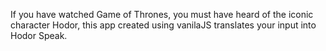 If you have watched Game of Thrones, you must have heard of the iconic character Hodor, this app created using vanilaJS translates your input into Hodor Speak.
